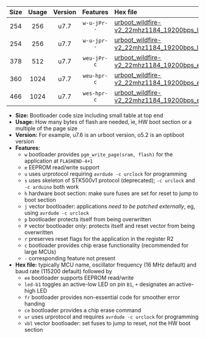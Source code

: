 |Size|Usage|Version|Features|Hex file|
|:-:|:-:|:-:|:-:|:--|
|254|256|u7.7|`w-u-jPr--`|[urboot_wildfire-v2_22mhz1184_19200bps_led+b7_ur_vbl.hex](https://raw.githubusercontent.com/stefanrueger/urboot.hex/main/boards/wildfire-v2/fcpu_22mhz1184/19200_bps/urboot_wildfire-v2_22mhz1184_19200bps_led+b7_ur_vbl.hex)|
|254|256|u7.7|`w-u-jpr--`|[urboot_wildfire-v2_22mhz1184_19200bps_led+b7_fr_ur_vbl.hex](https://raw.githubusercontent.com/stefanrueger/urboot.hex/main/boards/wildfire-v2/fcpu_22mhz1184/19200_bps/urboot_wildfire-v2_22mhz1184_19200bps_led+b7_fr_ur_vbl.hex)|
|378|512|u7.7|`weu-jPr-c`|[urboot_wildfire-v2_22mhz1184_19200bps_ee_led+b7_fr_ce_ur_vbl.hex](https://raw.githubusercontent.com/stefanrueger/urboot.hex/main/boards/wildfire-v2/fcpu_22mhz1184/19200_bps/urboot_wildfire-v2_22mhz1184_19200bps_ee_led+b7_fr_ce_ur_vbl.hex)|
|360|1024|u7.7|`weu-hpr-c`|[urboot_wildfire-v2_22mhz1184_19200bps_ee_led+b7_fr_ce_ur.hex](https://raw.githubusercontent.com/stefanrueger/urboot.hex/main/boards/wildfire-v2/fcpu_22mhz1184/19200_bps/urboot_wildfire-v2_22mhz1184_19200bps_ee_led+b7_fr_ce_ur.hex)|
|466|1024|u7.7|`wes-hpr-c`|[urboot_wildfire-v2_22mhz1184_19200bps_ee_led+b7_fr_ce.hex](https://raw.githubusercontent.com/stefanrueger/urboot.hex/main/boards/wildfire-v2/fcpu_22mhz1184/19200_bps/urboot_wildfire-v2_22mhz1184_19200bps_ee_led+b7_fr_ce.hex)|

- **Size:** Bootloader code size including small table at top end
- **Usage:** How many bytes of flash are needed, ie, HW boot section or a multiple of the page size
- **Version:** For example, u7.6 is an urboot version, o5.2 is an optiboot version
- **Features:**
  + `w` bootloader provides `pgm_write_page(sram, flash)` for the application at `FLASHEND-4+1`
  + `e` EEPROM read/write support
  + `u` uses urprotocol requiring `avrdude -c urclock` for programming
  + `s` uses skeleton of STK500v1 protocol (deprecated); `-c urclock` and `-c arduino` both work
  + `h` hardware boot section: make sure fuses are set for reset to jump to boot section
  + `j` vector bootloader: applications *need to be patched externally*, eg, using `avrdude -c urclock`
  + `p` bootloader protects itself from being overwritten
  + `P` vector bootloader only: protects itself and reset vector from being overwritten
  + `r` preserves reset flags for the application in the register R2
  + `c` bootloader provides chip erase functionality (recommended for large MCUs)
  + `-` corresponding feature not present
- **Hex file:** typically MCU name, oscillator frequency (16 MHz default) and baud rate (115200 default) followed by
  + `ee` bootloader supports EEPROM read/write
  + `led-b1` toggles an active-low LED on pin `B1`, `+` designates an active-high LED
  + `fr` bootloader provides non-essential code for smoother error handing
  + `ce` bootloader provides a chip erase command
  + `ur` uses urprotocol and requires `avrdude -c urclock` for programming
  + `vbl` vector bootloader: set fuses to jump to reset, not the HW boot section
